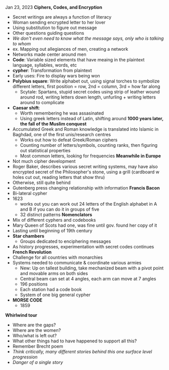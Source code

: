 Jan 23, 2023
**Ciphers, Codes, and Encryption**
- Secret writings are always a function of literacy
- Woman sending encrypted letter to her lover
- Using substitution to figure out message
- Other questions guiding questions
- *We don't even need to know what the message says, only who is talking to whom*
- ex. Mapping out allegiances of men, creating a network
- Networks made center around men
- **Code**: Variable sized elements that have meaing in the plaintext language, syllables, words, etc
- **cypher**: Transformation from plaintext
- Early uses: Fire to display wars being won
- **Polybius square**: Write alphabet out, using signal torches to symbolize different letters, first position = row, 2nd = column, 3rd = how far along
	- Scytale: Spartans, stupid secret codes using strip of leather wound around rod, writing letters down length, unfurling + writing letters around to complicate
- **Caesar shift**: 
	- Worth remembering he was assasinated
	- Using greek letters instead of Latin, shifting around
**1000 years later, the fall of the Muslim conquest**
- Accumulated Greek and Roman knowledge is translated into Islamic in Baghdad, one of  the first unis/research centres
	- Works out how to defeat Greek/Roman ciphers
	- Counting number of letters/symbols, counting ranks, then figuring out statistical properties
	- Most common letters, looking for frequencies
**Meanwhile in Europe**
- Not much cipher development
- Roger Baker, describes various secret writing systems, may have also encrypted secret of the Philosopher's stone, using a grill (cardboard w holes cut out, reading letters that show thru)
- Otherwise, still quite behind
- Gutenberg press changing relationship with information
**Francis Bacon**
- Bi-lateral cypher
- 1623 
	- works out you can work out 24 letters of the English alphabet in A and B if you can do it in groups of five
	- 32 distinct patterns
**Nomenclators**
- Mix of different cyphers and codebooks
- Mary Queen of Scots had one, was fine until gov. found her copy of it
- Lasting until beginning of 19th century
- **Star chambers**
	- Groups dedicated to enciphering messages
- As history progresses, experimentation with secret codes continues
**French Revolution**
- Challenge for all countries with monarchies
- Systems needed to communicate & coordinate various armies
	- New: Up on tallest building, take mechanized beam with a pivot point and movable arms on both sides
	- Central beam can set at 4 angles, each arm can move at 7 angles
	- 196 positions
	- Each station had a code book
	- System of one big general cypher
- **MORSE CODE**
	- 1859

**Whirlwind tour**
- Where are the gaps?
- Where are the women?
- Who/what is left out?
- What other things had to have happened to support all this?
- Remember Brecht poem
- *Think critically, many different stories behind this one surface level progression*
- *Danger of a single story*


